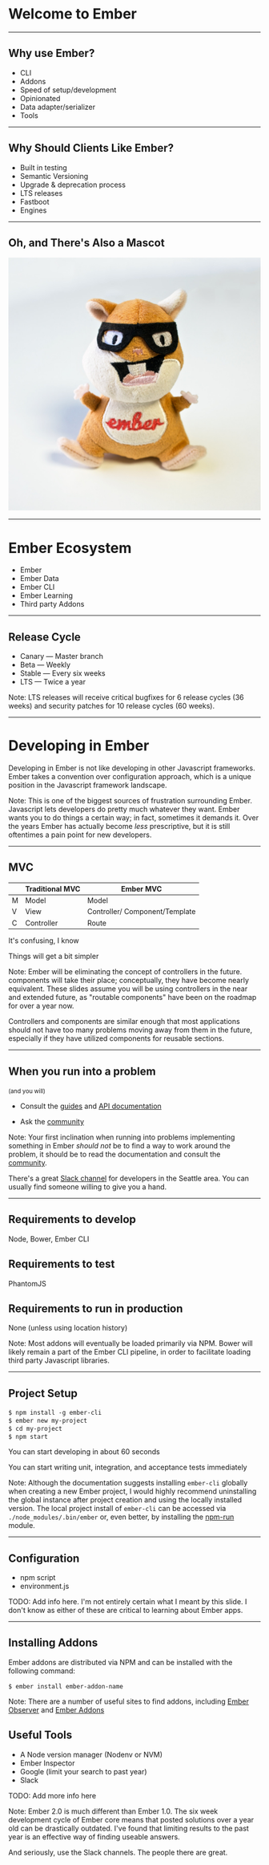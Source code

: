 # Welcome to Ember

----

## Why use Ember?

- CLI                           <!-- .element: class="fragment" -->
- Addons                        <!-- .element: class="fragment" -->
- Speed of setup/development    <!-- .element: class="fragment" -->
- Opinionated                   <!-- .element: class="fragment" -->
- Data adapter/serializer       <!-- .element: class="fragment" -->
- Tools                         <!-- .element: class="fragment" -->

----

## Why Should Clients Like Ember?

- Built in testing              <!-- .element: class="fragment" -->
- Semantic Versioning           <!-- .element: class="fragment" -->
- Upgrade & deprecation process <!-- .element: class="fragment" -->
- LTS releases                  <!-- .element: class="fragment" -->
- Fastboot                      <!-- .element: class="fragment" -->
- Engines                       <!-- .element: class="fragment" -->

----

## Oh, and There's Also a Mascot

![](images/tomster.jpg) <!-- .element: class="fragment" -->

---

# Ember Ecosystem

- Ember                         <!-- .element: class="fragment" -->
- Ember Data                    <!-- .element: class="fragment" -->
- Ember CLI                     <!-- .element: class="fragment" -->
- Ember Learning                <!-- .element: class="fragment" -->
- Third party Addons            <!-- .element: class="fragment" -->

----

## Release Cycle

- Canary &mdash; Master branch
- Beta &mdash; Weekly
- Stable &mdash; Every six weeks
- LTS &mdash; Twice a year

Note: LTS releases will receive critical bugfixes for 6 release cycles
(36 weeks) and security patches for 10 release cycles (60 weeks).

---

# Developing in Ember

Developing in Ember is not like developing in other Javascript frameworks. Ember
takes a convention over configuration approach, which is a unique position in
the Javascript framework landscape.

Note: This is one of the biggest sources of frustration surrounding Ember.
Javascript lets developers do pretty much whatever they want. Ember wants you
to do things a certain way; in fact, sometimes it demands it. Over the years
Ember has actually become *less* prescriptive, but it is still oftentimes a
pain point for new developers.

----

## MVC

<table>
  <thead>
    <tr>
      <th></th>
      <th>Traditional MVC</th>
      <th>Ember MVC</th>
    <tr>
  </thead>
  <tbody>
    <tr data-fragment-index="1" class="fragment">
      <td>M</td>
      <td>Model</td>
      <td>Model</td>
    </tr>
    <tr data-fragment-index="2" class="fragment">
      <td>V</td>
      <td>View</td>
      <td>
        <span data-fragment-index="5" class="fragment fade-out">Controller/</span>
        Component/Template
      </td>
    </tr>
    <tr data-fragment-index="3" class="fragment">
      <td>C</td>
      <td>Controller</td>
      <td>Route</td>
    </tr>
  </tbody>
</table>

It's confusing, I know <!-- .element: data-fragment-index="4" class="fragment" -->

Things will get a bit simpler <!-- .element: data-fragment-index="5" class="fragment" -->

Note: Ember will be eliminating the concept of controllers in the future.
components will take their place; conceptually, they have become nearly
equivalent. These slides assume you will be using controllers in the near
and extended future, as "routable components" have been on the roadmap for
over a year now.

Controllers and components are similar enough that most applications should
not have too many problems moving away from them in the future,
especially if they have utilized components for reusable sections.

----

## When you run into a problem

<small>(and you will)</small>
<!-- .element: class="fragment" -->

- Consult the [guides](https://guides.emberjs.com/v2.4.0/) and
[API documentation](http://emberjs.com/api/)
<!-- .element: class="fragment" -->

- Ask the [community](http://emberjs.com/community/)
<!-- .element: class="fragment" -->

Note: Your first inclination when running into problems implementing something
in Ember *should not* be to find a way to work around the problem, it should be
to read the documentation and consult the
[community](http://emberjs.com/community/).

There's a great [Slack channel](http://emberjs-seattle.herokuapp.com/) for
developers in the Seattle area. You can usually find someone willing to
give you a hand.

----

## Requirements to develop
Node, Bower, Ember CLI

## Requirements to test
<!-- .element: data-fragment-index="1" class="fragment" -->
PhantomJS
<!-- .element: data-fragment-index="1" class="fragment" -->

## Requirements to run in production
<!-- .element: data-fragment-index="2" class="fragment" -->
None (unless using location history)
<!-- .element: data-fragment-index="2" class="fragment" -->

Note: Most addons will eventually be loaded primarily via NPM. Bower will likely
remain a part of the Ember CLI pipeline, in order to facilitate loading third
party Javascript libraries.

----

## Project Setup

```
$ npm install -g ember-cli
$ ember new my-project
$ cd my-project
$ npm start
```

You can start developing in about 60 seconds
<!-- .element: class="fragment" -->

You can start writing unit, integration, and acceptance tests immediately
<!-- .element: class="fragment" -->

Note: Although the documentation suggests installing `ember-cli` globally when
creating a new Ember project, I would highly recommend uninstalling the global
instance after project creation and using the locally installed version.
The local project install of `ember-cli` can be accessed via
`./node_modules/.bin/ember` or, even better, by installing the
[npm-run](https://www.npmjs.com/package/npm-run) module.

----

## Configuration

- npm script
- environment.js

TODO: Add info here. I'm not entirely certain what I meant by this slide.
I don't know as either of these are critical to learning about Ember apps.

----

## Installing Addons

Ember addons are distributed via NPM and can be installed with the following
command:

```
$ ember install ember-addon-name
```

Note: There are a number of useful sites to find addons, including
[Ember Observer](http://emberobserver.com/) and
[Ember Addons](https://www.emberaddons.com/)

## Useful Tools

- A Node version manager (Nodenv or NVM)
- Ember Inspector
- Google (limit your search to past year)
- Slack

TODO: Add more info here

Note: Ember 2.0 is much different than Ember 1.0. The six week development
cycle of Ember core means that posted solutions over a year old can be
drastically outdated. I've found that limiting results to the past year
is an effective way of finding useable answers.

And seriously, use the Slack channels. The people there are great.
